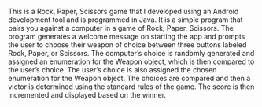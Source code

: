 This is a Rock, Paper, Scissors game that I developed using an Android development tool and is programmed in Java. It is a simple program that pairs you against a computer in a game of Rock, Paper, Scissors. The program generates a welcome message on starting the app and prompts the user to choose their weapon of choice between three buttons labeled Rock, Paper, or Scissors. The computer’s choice is randomly generated and assigned an enumeration for the Weapon object, which is then compared to the user’s choice. The user’s choice is also assigned the chosen enumeration for the Weapon object. The choices are compared and then a victor is determined using the standard rules of the game. The score is then incremented and displayed based on the winner. 
